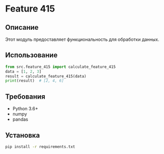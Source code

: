 # Feature 415
## Описание
Этот модуль предоставляет функциональность для обработки данных.
## Использование
```python
from src.feature_415 import calculate_feature_415
data = [1, 2, 3]
result = calculate_feature_415(data)
print(result)  # [2, 4, 6]
```
## Требования
- Python 3.6+
- numpy
- pandas
## Установка
```bash
pip install -r requirements.txt
```
